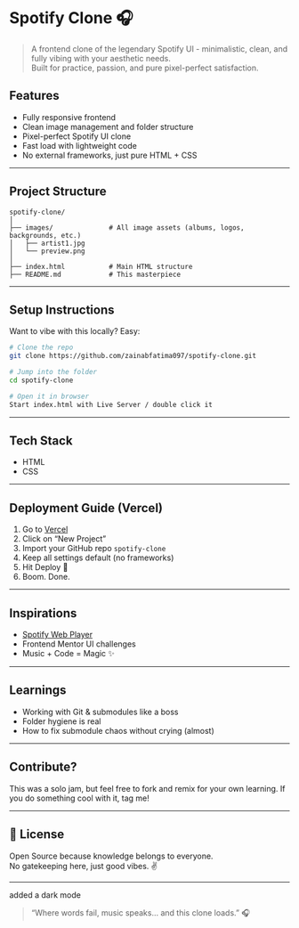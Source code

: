 # Spotify Clone 🎧

> A frontend clone of the legendary Spotify UI - minimalistic, clean, and fully vibing with your aesthetic needs.  
> Built for practice, passion, and pure pixel-perfect satisfaction.

##  Features

-  Fully responsive frontend
-  Clean image management and folder structure
-  Pixel-perfect Spotify UI clone
-  Fast load with lightweight code
-  No external frameworks, just pure HTML + CSS 

---

## Project Structure

```
spotify-clone/
│
├── images/              # All image assets (albums, logos, backgrounds, etc.)
│   ├── artist1.jpg
│   └── preview.png
│
├── index.html           # Main HTML structure
├── README.md            # This masterpiece
```

---

## Setup Instructions

Want to vibe with this locally? Easy:

```bash
# Clone the repo
git clone https://github.com/zainabfatima097/spotify-clone.git

# Jump into the folder
cd spotify-clone

# Open it in browser
Start index.html with Live Server / double click it
```

---

##  Tech Stack

- HTML
- CSS
---

## Deployment Guide (Vercel)

1. Go to [Vercel](https://vercel.com/)
2. Click on “New Project”
3. Import your GitHub repo `spotify-clone`
4. Keep all settings default (no frameworks)
5. Hit Deploy 🚀
6. Boom. Done.

---

## Inspirations

- [Spotify Web Player](https://open.spotify.com/)
- Frontend Mentor UI challenges
- Music + Code = Magic ✨

---

## Learnings

- Working with Git & submodules like a boss
- Folder hygiene is real
- How to fix submodule chaos without crying (almost)

---

## Contribute?

This was a solo jam, but feel free to fork and remix for your own learning. If you do something cool with it, tag me!

---

## 📜 License

Open Source because knowledge belongs to everyone.  
No gatekeeping here, just good vibes. ✌️

---

added a dark mode

> “Where words fail, music speaks... and this clone loads.” 🎧  
